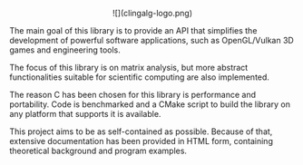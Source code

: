 <p align="center">
![](clingalg-logo.png)
</p>

The main goal of this library is to provide an API that simplifies the development of powerful software applications, such as OpenGL/Vulkan 3D games and engineering tools.

The focus of this library is on matrix analysis, but more abstract functionalities suitable for scientific computing are also implemented.

The reason C has been chosen for this library is performance and portability. Code is benchmarked and a CMake script to build the library on any platform that supports it is available.

This project aims to be as self-contained as possible. Because of that, extensive
documentation has been provided in HTML form, containing theoretical background
and program examples. 